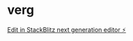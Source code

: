 # verg

[Edit in StackBlitz next generation editor ⚡️](https://stackblitz.com/~/github.com/userness/verg)